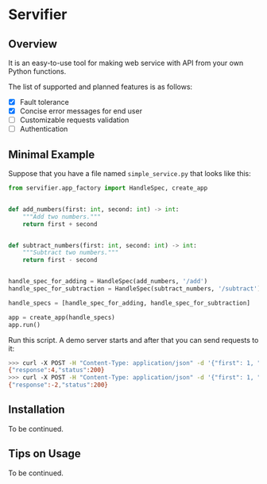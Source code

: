 # Servifier

## Overview

It is an easy-to-use tool for making web service with API from your own Python functions.

The list of supported and planned features is as follows:
- [x] Fault tolerance
- [x] Concise error messages for end user 
- [ ] Customizable requests validation
- [ ] Authentication

## Minimal Example

Suppose that you have a file named `simple_service.py` that looks like this:

```python
from servifier.app_factory import HandleSpec, create_app


def add_numbers(first: int, second: int) -> int:
    """Add two numbers."""
    return first + second


def subtract_numbers(first: int, second: int) -> int:
    """Subtract two numbers."""
    return first - second


handle_spec_for_adding = HandleSpec(add_numbers, '/add')
handle_spec_for_subtraction = HandleSpec(subtract_numbers, '/subtract')

handle_specs = [handle_spec_for_adding, handle_spec_for_subtraction]

app = create_app(handle_specs)
app.run()
```

Run this script. A demo server starts and after that you can send requests to it:

```bash
>>> curl -X POST -H "Content-Type: application/json" -d '{"first": 1, "second": 3}' http://127.0.0.1:5000/add
{"response":4,"status":200}
>>> curl -X POST -H "Content-Type: application/json" -d '{"first": 1, "second": 3}' http://127.0.0.1:5000/subtract
{"response":-2,"status":200}
```

## Installation

To be continued.

## Tips on Usage

To be continued.
